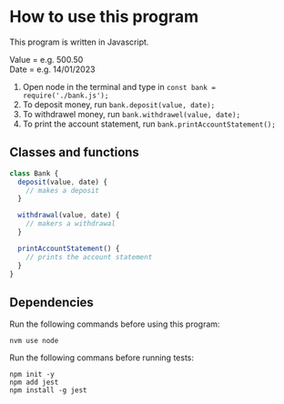 # How to use this program
This program is written in Javascript.

Value = e.g. 500.50 <br />
Date = e.g. 14/01/2023

1. Open node in the terminal and type in `const bank = require('./bank.js');`
2. To deposit money, run `bank.deposit(value, date);`
3. To withdrawel money, run `bank.withdrawel(value, date);`
4. To print the account statement, run `bank.printAccountStatement();`

## Classes and functions
```javascript
class Bank {
  deposit(value, date) {
    // makes a deposit
  }

  withdrawal(value, date) {
    // makers a withdrawal
  }

  printAccountStatement() {
    // prints the account statement
  }
}
```

## Dependencies
Run the following commands before using this program:
```
nvm use node
```

Run the following commans before running tests:
```
npm init -y
npm add jest
npm install -g jest
```